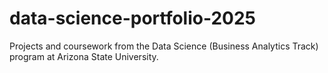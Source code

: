 # data-science-portfolio-2025
Projects and coursework from the Data Science (Business Analytics Track) program at Arizona State University.
